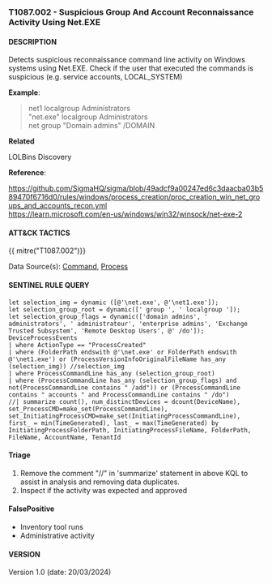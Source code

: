 ### T1087.002 - Suspicious Group And Account Reconnaissance Activity Using Net.EXE

#### DESCRIPTION

Detects suspicious reconnaissance command line activity on Windows systems using Net.EXE. Check if the user that executed the commands is suspicious (e.g. service accounts, LOCAL_SYSTEM)

**Example**:

> net1 localgroup Administrators <br>
> "net.exe" localgroup Administrators <br>
> net group "Domain admins" /DOMAIN <br>

**Related**

LOLBins
Discovery

**Reference**:

https://github.com/SigmaHQ/sigma/blob/49adcf9a00247ed6c3daacba03b589470f6716d0/rules/windows/process_creation/proc_creation_win_net_groups_and_accounts_recon.yml <br>
https://learn.microsoft.com/en-us/windows/win32/winsock/net-exe-2 <br>

#### ATT&CK TACTICS

{{ mitre("T1087.002")}}

Data Source(s): [Command](https://attack.mitre.org/datasources/DS0017), [Process](https://attack.mitre.org/datasources/DS0009/)

#### SENTINEL RULE QUERY

```
let selection_img = dynamic ([@'\net.exe', @'\net1.exe']);
let selection_group_root = dynamic([' group ', ' localgroup ']);
let selection_group_flags = dynamic(['domain admins', ' administrators', ' administrateur', 'enterprise admins', 'Exchange Trusted Subsystem', 'Remote Desktop Users', @' /do']);
DeviceProcessEvents
| where ActionType == "ProcessCreated"
| where (FolderPath endswith @'\net.exe' or FolderPath endswith @'\net1.exe') or (ProcessVersionInfoOriginalFileName has_any (selection_img)) //selection_img
| where ProcessCommandLine has_any (selection_group_root) 
| where (ProcessCommandLine has_any (selection_group_flags) and not(ProcessCommandLine contains " /add")) or (ProcessCommandLine contains " accounts " and ProcessCommandLine contains " /do")
//| summarize count(), num_distinctDevices = dcount(DeviceName), set_ProcessCMD=make_set(ProcessCommandLine), set_InitiatingProcessCMD=make_set(InitiatingProcessCommandLine), first_ = min(TimeGenerated), last_ = max(TimeGenerated) by InitiatingProcessFolderPath, InitiatingProcessFileName, FolderPath, FileName, AccountName, TenantId 
```

#### Triage

1. Remove the comment "//" in 'summarize' statement in above KQL to assist in analysis and removing data duplicates.
1. Inspect if the activity was expected and approved

#### FalsePositive

- Inventory tool runs
- Administrative activity

#### VERSION

Version 1.0 (date: 20/03/2024)
